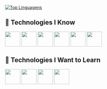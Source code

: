 [![Top Linguagens](https://github-readme-stats.vercel.app/api/top-langs/?username=arthurfll&layout=compact)](https://github.com/anuraghazra/github-readme-stats)

## 🔧 Technologies I Know

<div>
    <img loading="lazy" src="https://cdn.jsdelivr.net/gh/devicons/devicon@latest/icons/java/java-original.svg"  height="50"/>
    <img loading="lazy" src="https://www.rust-lang.org/logos/rust-logo-256x256.png"  height="50"/>
    <img loading="lazy" src="https://cdn.jsdelivr.net/gh/devicons/devicon@latest/icons/angular/angular-original.svg"  height="50"/>
    <img loading="lazy" src="https://cdn.jsdelivr.net/gh/devicons/devicon@latest/icons/spring/spring-original.svg"  height="50"/>
    <img loading="lazy" src="https://cdn.jsdelivr.net/gh/devicons/devicon@latest/icons/mysql/mysql-original.svg"  height="50"/>
    <img loading="lazy" src="https://cdn.jsdelivr.net/gh/devicons/devicon@latest/icons/mongodb/mongodb-original.svg"  height="50"/>
    
</div>

## 🚀 Technologies I Want to Learn

<div>
    <img loading="lazy" src="https://cdn.jsdelivr.net/gh/devicons/devicon@latest/icons/amazonwebservices/amazonwebservices-original-wordmark.svg"  height="50"/>
    <img loading="lazy" src="https://cdn.jsdelivr.net/gh/devicons/devicon@latest/icons/cassandra/cassandra-original.svg"  height="50"/>
    <img loading="lazy" src="https://cdn.jsdelivr.net/gh/devicons/devicon@latest/icons/docker/docker-original.svg"  height="50"/>
    <img loading="lazy" src="https://cdn.jsdelivr.net/gh/devicons/devicon@latest/icons/rabbitmq/rabbitmq-original.svg"  height="50"/>
</div>
